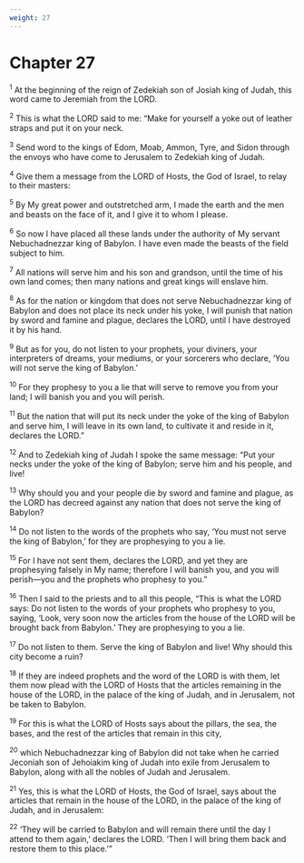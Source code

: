 ```yaml
---
weight: 27
---
```


# Chapter 27

<sup>1</sup> At the beginning of the reign of Zedekiah son of Josiah king of Judah, this word came to Jeremiah from the LORD. 

<sup>2</sup> This is what the LORD said to me: “Make for yourself a yoke out of leather straps and put it on your neck. 

<sup>3</sup> Send word to the kings of Edom, Moab, Ammon, Tyre, and Sidon through the envoys who have come to Jerusalem to Zedekiah king of Judah. 

<sup>4</sup> Give them a message from the LORD of Hosts, the God of Israel, to relay to their masters: 

<sup>5</sup> By My great power and outstretched arm, I made the earth and the men and beasts on the face of it, and I give it to whom I please. 

<sup>6</sup> So now I have placed all these lands under the authority of My servant Nebuchadnezzar king of Babylon. I have even made the beasts of the field subject to him. 

<sup>7</sup> All nations will serve him and his son and grandson, until the time of his own land comes; then many nations and great kings will enslave him. 

<sup>8</sup> As for the nation or kingdom that does not serve Nebuchadnezzar king of Babylon and does not place its neck under his yoke, I will punish that nation by sword and famine and plague, declares the LORD, until I have destroyed it by his hand. 

<sup>9</sup> But as for you, do not listen to your prophets, your diviners, your interpreters of dreams, your mediums, or your sorcerers who declare, ‘You will not serve the king of Babylon.’ 

<sup>10</sup> For they prophesy to you a lie that will serve to remove you from your land; I will banish you and you will perish. 

<sup>11</sup> But the nation that will put its neck under the yoke of the king of Babylon and serve him, I will leave in its own land, to cultivate it and reside in it, declares the LORD.” 

<sup>12</sup> And to Zedekiah king of Judah I spoke the same message: “Put your necks under the yoke of the king of Babylon; serve him and his people, and live! 

<sup>13</sup> Why should you and your people die by sword and famine and plague, as the LORD has decreed against any nation that does not serve the king of Babylon? 

<sup>14</sup> Do not listen to the words of the prophets who say, ‘You must not serve the king of Babylon,’ for they are prophesying to you a lie. 

<sup>15</sup> For I have not sent them, declares the LORD, and yet they are prophesying falsely in My name; therefore I will banish you, and you will perish—you and the prophets who prophesy to you.” 

<sup>16</sup> Then I said to the priests and to all this people, “This is what the LORD says: Do not listen to the words of your prophets who prophesy to you, saying, ‘Look, very soon now the articles from the house of the LORD will be brought back from Babylon.’ They are prophesying to you a lie. 

<sup>17</sup> Do not listen to them. Serve the king of Babylon and live! Why should this city become a ruin? 

<sup>18</sup> If they are indeed prophets and the word of the LORD is with them, let them now plead with the LORD of Hosts that the articles remaining in the house of the LORD, in the palace of the king of Judah, and in Jerusalem, not be taken to Babylon. 

<sup>19</sup> For this is what the LORD of Hosts says about the pillars, the sea, the bases, and the rest of the articles that remain in this city, 

<sup>20</sup> which Nebuchadnezzar king of Babylon did not take when he carried Jeconiah son of Jehoiakim king of Judah into exile from Jerusalem to Babylon, along with all the nobles of Judah and Jerusalem. 

<sup>21</sup> Yes, this is what the LORD of Hosts, the God of Israel, says about the articles that remain in the house of the LORD, in the palace of the king of Judah, and in Jerusalem: 

<sup>22</sup> ‘They will be carried to Babylon and will remain there until the day I attend to them again,’ declares the LORD. ‘Then I will bring them back and restore them to this place.’” 


